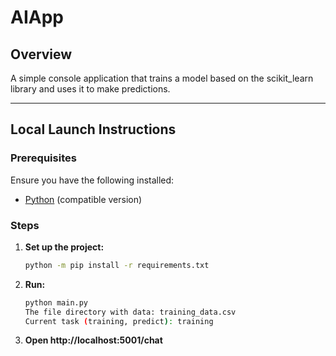 # AIApp

## Overview
A simple console application that trains a model based on the scikit_learn library and uses it to make predictions.

---

## Local Launch Instructions

### Prerequisites
Ensure you have the following installed:
- [Python](https://www.python.org/downloads/) (compatible version)

### Steps
1. **Set up the project:**
    ```bash
    python -m pip install -r requirements.txt
    ```

3. **Run:**
    ```bash
    python main.py
    The file directory with data: training_data.csv
    Current task (training, predict): training
    ```
4. **Open http://localhost:5001/chat**
